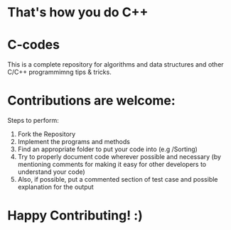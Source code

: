 # That's how you do C++

# C-codes

This is a complete repository for algorithms and data structures and other C/C++ programmimng tips & tricks.

# Contributions are welcome:

Steps to perform:
1. Fork the Repository
2. Implement the programs and methods
3. Find an appropriate folder to put your code into (e.g /Sorting)
4. Try to properly document code wherever possible and necessary (by mentioning comments for making it easy for other developers to understand your code)
5. Also, if possible, put a commented section of test case and possible explanation for the output

# Happy Contributing! :)
